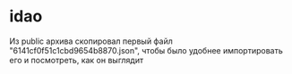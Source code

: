 # idao
Из public архива скопировал первый файл "6141cf0f51c1cbd9654b8870.json", чтобы было удобнее импортировать его и посмотреть, как он выглядит
